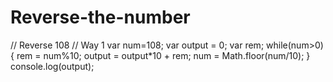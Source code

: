 # Reverse-the-number
// Reverse 108
// Way 1
var num=108;
var output = 0;
var rem;
while(num>0)
{
    rem = num%10;
    output = output*10 + rem;
    num = Math.floor(num/10);
}
console.log(output);

